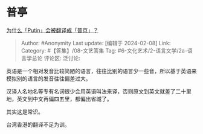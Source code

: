 # 普亭
[为什么「Putin」会被翻译成「普京」？](https://www.zhihu.com/question/21021510/answer/3390703536)

> Author: #Anonymity
> Last update: [编辑于 2024-02-08]
> Link:
> Category:  #【答集】/08-文艺答集 
> Tag: #6-文化艺术/2-语言文学/2a-语言学总论 
> 评论区:
> 泛讨论:

英语是一个相对发音比较简陋的语言，往往比别的语言少一些音，所以基于英语来模拟别的语言的发音往往偏差过大。

汉译人名地名等专有名词很少会用英语叫法来译，否则原文到英文就差了二十里地，英文到中文再偏四五里，都偏出省城了。

其实这是常识。

台湾香港的翻译不足为训。
